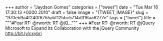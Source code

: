 
+++
author = "Jaydson Gomes"
categories = ["tweet"]
date = "Tue Mar 16 17:30:13 +0000 2010"
draft = false
image = "{TWEET_IMAGE}"
slug = "970eb9a4f240f6755abf12bbc5714d316aa6277e"
tags = ["tweet"]
title = """#Fear RT: @rworth: RT @jQ..."""
+++
#Fear RT: @rworth: RT @jQuery Microsoft to Expand its Collaboration with the jQuery Community http://bit.ly/cxybri
